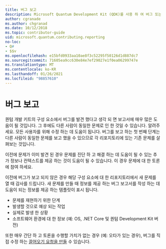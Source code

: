 ```yaml
---
title: 버그 보고
description: Microsoft Quantum Development Kit (QDK)를 사용 하 여 버그 또는 문제를 보고 하는 방법에 대해 알아봅니다.
author: cgranade
ms.author: chgranad
ms.date: 10/12/2018
ms.topic: contributor-guide
uid: microsoft.quantum.contributing.reporting
no-loc:
- Q#
- $$v
ms.openlocfilehash: e15bfd0933aa10ae8f3c52295f50126d1d887dc7
ms.sourcegitcommit: 71605ea9cc630e84e7ef29027e1f0ea06299747e
ms.translationtype: MT
ms.contentlocale: ko-KR
ms.lasthandoff: 01/26/2021
ms.locfileid: "98857610"
---
```

# <a name="reporting-bugs"></a>버그 보고 #

퀀텀 개발 키트의 구성 요소에서 버그를 발견 했다고 생각 되 면 보고서에 매우 많은 도움이 될 것입니다.
그 후에도 다른 사람이 동일한 문제로 인 한 것일 수 있습니다. 알려주세요. 모든 사용자를 위해 수정 하는 데 도움이 됩니다.
버그를 보고 하는 첫 번째 단계는 다른 사람이 동일한 문제를 보고 했을 수 있으므로 각 리포지토리에 있는 기존 문제를 살펴보는 것입니다.

이전에 문제가 이미 발견 된 경우 문제를 진단 하 고 해결 하는 데 도움이 될 수 있는 추가 정보나 컨텍스트를 제공 하는 것이 도움이 될 수 있습니다.
이 경우 문제에 대 한 토론에 참여 하세요.

이전에 버그가 보고 되지 않은 경우 해당 구성 요소에 대 한 리포지토리에서 새 문제를 열 때 감사를 드립니다.
새 문제를 만들 때 정보를 제공 하는 버그 보고서를 작성 하는 데 도움이 되는 정보를 제공 하는 템플릿이 표시 됩니다.

- 문제를 재현하기 위한 단계
- 발생할 것으로 예상 되는 작업
- 실제로 발생 한 상황
- 소프트웨어 환경에 대 한 정보 (예: OS, .NET Core 및 퀀텀 Development Kit 버전)

또한 매우 간단 하 고 토론을 수행할 가치가 없는 경우 (예: 오타가 있는 경우), 버그를 직접 수정 하는 [끌어오기 요청을 만들](https://help.github.com/articles/about-pull-requests/) 수 있습니다.

